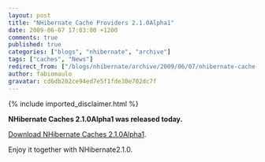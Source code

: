 ```yaml
---
layout: post
title: "NHibernate Cache Providers 2.1.0Alpha1"
date: 2009-06-07 17:03:00 +1200
comments: true
published: true
categories: ["blogs", "nhibernate", "archive"]
tags: ["caches", "News"]
redirect_from: ["/blogs/nhibernate/archive/2009/06/07/nhibernate-cache-providers-2-1-0alpha1.aspx/", "/blogs/nhibernate/archive/2009/06/07/nhibernate-cache-providers-2-1-0alpha1.html"]
author: fabiomaulo
gravatar: cd6db202ce94ed7e5f1fde30e702dc7f
---
```

{% include imported_disclaimer.html %}
<p><strong>NHibernate Caches 2.1.0Alpha1 was released today.</strong>&nbsp;</p>
<p><a target="_blank" href="https://sourceforge.net/project/showfiles.php?group_id=216446&amp;package_id=286204">Download NHibernate Caches 2.1.0Alpha1</a>.</p>
<p>Enjoy it together with NHibernate2.1.0.</p>
